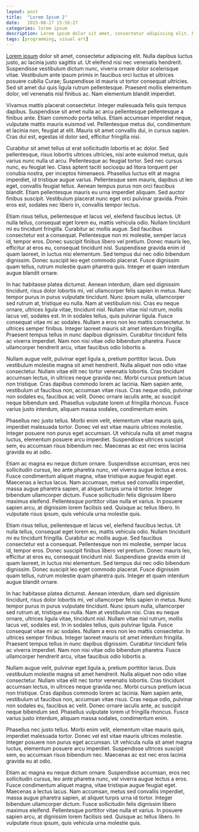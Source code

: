 ```yaml
---
layout: post
title:  "Lorem Ipsum 2"
date:   2015-08-27 15:56:27
categories: lorem ipsum
description: Lorem ipsum dolor sit amet, consectetur adipiscing elit. Nulla dapibus luctus justo, ac lacinia justo sagittis ut. Ut eleifend nisi nec venenatis hendrerit. Suspendisse vestibulum dictum nunc, viverra ornare dolor scelerisque vitae. Vestibulum ante ipsum primis in faucibus orci luctus et ultrices posuere cubilia Curae; Suspendisse id mauris ut tortor consequat ultricies. Sed sit amet dui quis ligula rutrum pellentesque. Praesent mollis elementum dolor, vel venenatis nisl finibus ac. Nam elementum blandit imperdiet.
tags: [programming, visual art]
---
```

[Lorem ipsum][lorem-ipsum] dolor sit amet, consectetur adipiscing elit. Nulla dapibus luctus justo, ac lacinia justo sagittis ut. Ut eleifend nisi nec venenatis hendrerit. Suspendisse vestibulum dictum nunc, viverra ornare dolor scelerisque vitae. Vestibulum ante ipsum primis in faucibus orci luctus et ultrices posuere cubilia Curae; Suspendisse id mauris ut tortor consequat ultricies. Sed sit amet dui quis ligula rutrum pellentesque. Praesent mollis elementum dolor, vel venenatis nisl finibus ac. Nam elementum blandit imperdiet.

Vivamus mattis placerat consectetur. Integer malesuada felis quis tempus dapibus. Suspendisse sit amet nulla ac arcu pellentesque pellentesque a finibus ante. Etiam commodo porta tellus. Etiam accumsan imperdiet neque, vulputate mattis mauris euismod vel. Pellentesque metus dui, condimentum et lacinia non, feugiat at elit. Mauris sit amet convallis dui, in cursus sapien. Cras dui est, egestas id dolor sed, efficitur fringilla nisi.

Curabitur sit amet tellus ut erat sollicitudin lobortis et ac dolor. Sed pellentesque, risus lobortis ultrices ultricies, nisi ante euismod metus, quis varius nunc nulla ut arcu. Pellentesque ac feugiat tortor. Sed nec cursus nunc, eu feugiat leo. Class aptent taciti sociosqu ad litora torquent per conubia nostra, per inceptos himenaeos. Phasellus luctus elit at magna imperdiet, id tristique augue varius. Pellentesque sem mauris, dapibus ut leo eget, convallis feugiat tellus. Aenean tempus purus non orci faucibus blandit. Etiam pellentesque mauris eu urna imperdiet aliquam. Sed auctor finibus suscipit. Vestibulum placerat nunc eget orci pulvinar gravida. Proin eros est, sodales nec libero in, convallis tempor lectus.

Etiam risus tellus, pellentesque et lacus vel, eleifend faucibus lectus. Ut nulla tellus, consequat eget lorem eu, mattis vehicula odio. Nullam tincidunt mi eu tincidunt fringilla. Curabitur ac mollis augue. Sed faucibus consectetur est a consequat. Pellentesque non mi molestie, semper lacus id, tempor eros. Donec suscipit finibus libero vel pretium. Donec mauris leo, efficitur at eros eu, consequat tincidunt nisl. Suspendisse gravida enim id quam laoreet, in luctus nisi elementum. Sed tempus dui nec odio bibendum dignissim. Donec suscipit leo eget commodo placerat. Fusce dignissim quam tellus, rutrum molestie quam pharetra quis. Integer et quam interdum augue blandit ornare.

In hac habitasse platea dictumst. Aenean interdum, diam sed dignissim tincidunt, risus dolor lobortis mi, vel ullamcorper felis sapien in metus. Nunc tempor purus in purus vulputate tincidunt. Nunc ipsum nulla, ullamcorper sed rutrum at, tristique eu nulla. Nam at vestibulum nisi. Cras eu neque ornare, ultrices ligula vitae, tincidunt nisl. Nullam vitae nisl rutrum, mollis lacus vel, sodales est. In in sodales tellus, quis pulvinar ligula. Fusce consequat vitae mi ac sodales. Nullam a eros non leo mattis consectetur. In ultrices semper finibus. Integer laoreet mauris sit amet interdum fringilla. Praesent tempus tellus in nunc dapibus dignissim. Curabitur tincidunt felis ac viverra imperdiet. Nam non nisi vitae odio bibendum pharetra. Fusce ullamcorper hendrerit arcu, vitae faucibus odio lobortis a.

Nullam augue velit, pulvinar eget ligula a, pretium porttitor lacus. Duis vestibulum molestie magna sit amet hendrerit. Nulla aliquet non odio vitae consectetur. Nullam vitae elit nec tortor venenatis lobortis. Cras tincidunt accumsan lectus, in ultrices neque gravida nec. Morbi cursus pretium lacus non tristique. Cras dapibus commodo lorem ac lacinia. Nam sapien ante, vestibulum ut faucibus non, accumsan vitae risus. Cras neque odio, pulvinar non sodales eu, faucibus ac velit. Donec ornare iaculis ante, ac suscipit neque bibendum sed. Phasellus vulputate lorem ut fringilla rhoncus. Fusce varius justo interdum, aliquam massa sodales, condimentum enim.

Phasellus nec justo tellus. Morbi enim velit, elementum vitae mauris quis, imperdiet malesuada tortor. Donec vel est vitae mauris ultrices molestie. Integer posuere non purus eget accumsan. Ut vehicula nulla sit amet magna luctus, elementum posuere arcu imperdiet. Suspendisse ultrices suscipit sem, eu accumsan risus bibendum nec. Maecenas ac est nec eros lacinia gravida eu at odio.

Etiam ac magna eu neque dictum ornare. Suspendisse accumsan, eros nec sollicitudin cursus, leo ante pharetra nunc, vel viverra augue lectus a eros. Fusce condimentum aliquet magna, vitae tristique augue feugiat eget. Maecenas a lectus lacus. Nam accumsan, metus sed convallis imperdiet, massa augue pharetra sapien, at aliquet turpis urna id tortor. Integer bibendum ullamcorper dictum. Fusce sollicitudin felis dignissim libero maximus eleifend. Pellentesque porttitor vitae nulla et varius. In posuere sapien arcu, at dignissim lorem facilisis sed. Quisque ac tellus libero. In vulputate risus ipsum, quis vehicula urna molestie quis. 

Etiam risus tellus, pellentesque et lacus vel, eleifend faucibus lectus. Ut nulla tellus, consequat eget lorem eu, mattis vehicula odio. Nullam tincidunt mi eu tincidunt fringilla. Curabitur ac mollis augue. Sed faucibus consectetur est a consequat. Pellentesque non mi molestie, semper lacus id, tempor eros. Donec suscipit finibus libero vel pretium. Donec mauris leo, efficitur at eros eu, consequat tincidunt nisl. Suspendisse gravida enim id quam laoreet, in luctus nisi elementum. Sed tempus dui nec odio bibendum dignissim. Donec suscipit leo eget commodo placerat. Fusce dignissim quam tellus, rutrum molestie quam pharetra quis. Integer et quam interdum augue blandit ornare.

In hac habitasse platea dictumst. Aenean interdum, diam sed dignissim tincidunt, risus dolor lobortis mi, vel ullamcorper felis sapien in metus. Nunc tempor purus in purus vulputate tincidunt. Nunc ipsum nulla, ullamcorper sed rutrum at, tristique eu nulla. Nam at vestibulum nisi. Cras eu neque ornare, ultrices ligula vitae, tincidunt nisl. Nullam vitae nisl rutrum, mollis lacus vel, sodales est. In in sodales tellus, quis pulvinar ligula. Fusce consequat vitae mi ac sodales. Nullam a eros non leo mattis consectetur. In ultrices semper finibus. Integer laoreet mauris sit amet interdum fringilla. Praesent tempus tellus in nunc dapibus dignissim. Curabitur tincidunt felis ac viverra imperdiet. Nam non nisi vitae odio bibendum pharetra. Fusce ullamcorper hendrerit arcu, vitae faucibus odio lobortis a.

Nullam augue velit, pulvinar eget ligula a, pretium porttitor lacus. Duis vestibulum molestie magna sit amet hendrerit. Nulla aliquet non odio vitae consectetur. Nullam vitae elit nec tortor venenatis lobortis. Cras tincidunt accumsan lectus, in ultrices neque gravida nec. Morbi cursus pretium lacus non tristique. Cras dapibus commodo lorem ac lacinia. Nam sapien ante, vestibulum ut faucibus non, accumsan vitae risus. Cras neque odio, pulvinar non sodales eu, faucibus ac velit. Donec ornare iaculis ante, ac suscipit neque bibendum sed. Phasellus vulputate lorem ut fringilla rhoncus. Fusce varius justo interdum, aliquam massa sodales, condimentum enim.

Phasellus nec justo tellus. Morbi enim velit, elementum vitae mauris quis, imperdiet malesuada tortor. Donec vel est vitae mauris ultrices molestie. Integer posuere non purus eget accumsan. Ut vehicula nulla sit amet magna luctus, elementum posuere arcu imperdiet. Suspendisse ultrices suscipit sem, eu accumsan risus bibendum nec. Maecenas ac est nec eros lacinia gravida eu at odio.

Etiam ac magna eu neque dictum ornare. Suspendisse accumsan, eros nec sollicitudin cursus, leo ante pharetra nunc, vel viverra augue lectus a eros. Fusce condimentum aliquet magna, vitae tristique augue feugiat eget. Maecenas a lectus lacus. Nam accumsan, metus sed convallis imperdiet, massa augue pharetra sapien, at aliquet turpis urna id tortor. Integer bibendum ullamcorper dictum. Fusce sollicitudin felis dignissim libero maximus eleifend. Pellentesque porttitor vitae nulla et varius. In posuere sapien arcu, at dignissim lorem facilisis sed. Quisque ac tellus libero. In vulputate risus ipsum, quis vehicula urna molestie quis. 

[lorem-ipsum]: http://www.lipsum.com/
